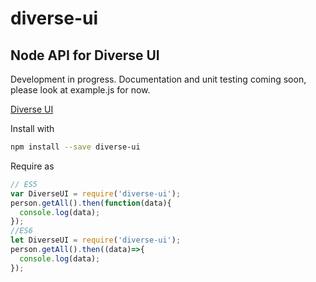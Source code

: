 # diverse-ui
## Node API for Diverse UI

Development in progress. Documentation and unit testing coming soon, please look at example.js for now.

[Diverse UI](http://diverseui.com)

Install with

```sh
npm install --save diverse-ui
```

Require as
```js
// ES5
var DiverseUI = require('diverse-ui');
person.getAll().then(function(data){
  console.log(data);
});
//ES6
let DiverseUI = require('diverse-ui');
person.getAll().then((data)=>{
  console.log(data);
});
```
